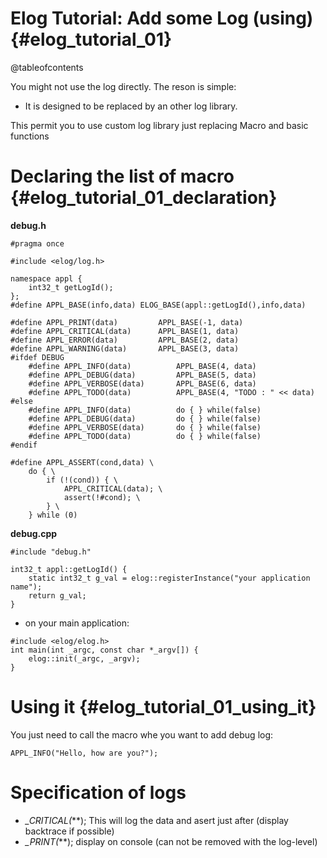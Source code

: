 Elog Tutorial: Add some Log (using)                                {#elog_tutorial_01}
===================================

@tableofcontents

You might not use the log directly.
The reson is simple:
- It is designed to be replaced by an other log library.

This permit you to use custom log library just replacing Macro and basic functions


Declaring the list of macro                                         {#elog_tutorial_01_declaration}
===========================


**debug.h**

~~~~~~~~~~~~~~~~~~~~~~~~~~~~~~~~~~~~~~~~~{.c}
#pragma once

#include <elog/log.h>

namespace appl {
	int32_t getLogId();
};
#define APPL_BASE(info,data) ELOG_BASE(appl::getLogId(),info,data)

#define APPL_PRINT(data)         APPL_BASE(-1, data)
#define APPL_CRITICAL(data)      APPL_BASE(1, data)
#define APPL_ERROR(data)         APPL_BASE(2, data)
#define APPL_WARNING(data)       APPL_BASE(3, data)
#ifdef DEBUG
	#define APPL_INFO(data)          APPL_BASE(4, data)
	#define APPL_DEBUG(data)         APPL_BASE(5, data)
	#define APPL_VERBOSE(data)       APPL_BASE(6, data)
	#define APPL_TODO(data)          APPL_BASE(4, "TODO : " << data)
#else
	#define APPL_INFO(data)          do { } while(false)
	#define APPL_DEBUG(data)         do { } while(false)
	#define APPL_VERBOSE(data)       do { } while(false)
	#define APPL_TODO(data)          do { } while(false)
#endif

#define APPL_ASSERT(cond,data) \
	do { \
		if (!(cond)) { \
			APPL_CRITICAL(data); \
			assert(!#cond); \
		} \
	} while (0)
~~~~~~~~~~~~~~~~~~~~~~~~~~~~~~~~~~~~~~~~~

**debug.cpp**

~~~~~~~~~~~~~~~~~~~~~~~~~~~~~~~~~~~~~~~~~{.c}
#include "debug.h"

int32_t appl::getLogId() {
	static int32_t g_val = elog::registerInstance("your application name");
	return g_val;
}
~~~~~~~~~~~~~~~~~~~~~~~~~~~~~~~~~~~~~~~~~

- on your main application:

~~~~~~~~~~~~~~~~~~~~~~~~~~~~~~~~~~~~~~~~~{.c}
#include <elog/elog.h>
int main(int _argc, const char *_argv[]) {
	elog::init(_argc, _argv);
}
~~~~~~~~~~~~~~~~~~~~~~~~~~~~~~~~~~~~~~~~~

Using it                                                      {#elog_tutorial_01_using_it}
========

You just need to call the macro whe you want to add debug log:

~~~~~~~~~~~~~~~~~~~~~~~~~~~~~~~~~~~~~~~~~{.c}
APPL_INFO("Hello, how are you?");
~~~~~~~~~~~~~~~~~~~~~~~~~~~~~~~~~~~~~~~~~


Specification of logs
=====================

  - *_CRITICAL(***); This will log the data and asert just after (display backtrace if possible)
  - *_PRINT(***); display on console (can not be removed with the log-level)



